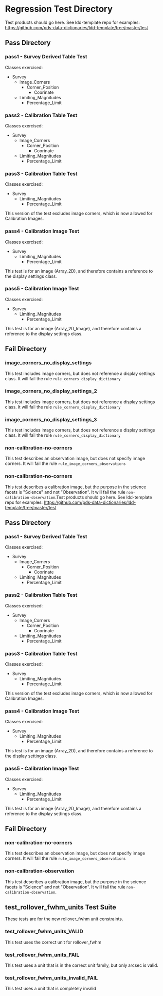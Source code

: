 # Regression Test Directory

Test products should go here. See ldd-template repo for examples: https://github.com/pds-data-dictionaries/ldd-template/tree/master/test

## Pass Directory

### pass1 - Survey Derived Table Test

Classes exercised:

* Survey
  * Image_Corners
    * Corner_Position
      * Coorinate
  * Limiting_Magnitudes
    * Percentage_Limit

### pass2 - Calibration Table Test

Classes exercised:

* Survey
  * Image_Corners
    * Corner_Position
      * Coorinate
  * Limiting_Magnitudes
    * Percentage_Limit

### pass3 - Calibration Table Test

Classes exercised:

* Survey
  * Limiting_Magnitudes
    * Percentage_Limit

This version of the test excludes image corners, which is now allowed for Calibration Images.

### pass4 - Calibration Image Test

Classes exercised:

* Survey
  * Limiting_Magnitudes
    * Percentage_Limit

This test is for an image (Array_2D), and therefore contains a reference to the display settings class.


### pass5 - Calibration Image Test

Classes exercised:

* Survey
  * Limiting_Magnitudes
    * Percentage_Limit

This test is for an image (Array_2D_Image), and therefore contains a reference to the display settings class.

## Fail Directory

### image_corners_no_display_settings

This test includes image corners, but does not reference a display settings class. It will fail the rule `rule_corners_display_dictionary`

### image_corners_no_display_settings_2

This test includes image corners, but does not reference a display settings class. It will fail the rule `rule_corners_display_dictionary`

### image_corners_no_display_settings_3

This test includes image corners, but does not reference a display settings class. It will fail the rule `rule_corners_display_dictionary`


### non-calibration-no-corners

This test describes an observation image, but does not specify image corners. It will fail the rule `rule_image_corners_observations`

### non-calibration-no-corners

This test describes a calibration image, but the purpose in the science facets is "Science" and not "Observation". It will fail the rule `non-calibration-observation`.Test products should go here. See ldd-template repo for examples: https://github.com/pds-data-dictionaries/ldd-template/tree/master/test

## Pass Directory

### pass1 - Survey Derived Table Test

Classes exercised:

* Survey
  * Image_Corners
    * Corner_Position
      * Coorinate
  * Limiting_Magnitudes
    * Percentage_Limit

### pass2 - Calibration Table Test

Classes exercised:

* Survey
  * Image_Corners
    * Corner_Position
      * Coorinate
  * Limiting_Magnitudes
    * Percentage_Limit

### pass3 - Calibration Table Test

Classes exercised:

* Survey
  * Limiting_Magnitudes
    * Percentage_Limit

This version of the test excludes image corners, which is now allowed for Calibration Images.

### pass4 - Calibration Image Test

Classes exercised:

* Survey
  * Limiting_Magnitudes
    * Percentage_Limit

This test is for an image (Array_2D), and therefore contains a reference to the display settings class.


### pass5 - Calibration Image Test

Classes exercised:

* Survey
  * Limiting_Magnitudes
    * Percentage_Limit

This test is for an image (Array_2D_Image), and therefore contains a reference to the display settings class.

## Fail Directory

### non-calibration-no-corners

This test describes an observation image, but does not specify image corners. It will fail the rule `rule_image_corners_observations`

### non-calibration-observation

This test describes a calibration image, but the purpose in the science facets is "Science" and not "Observation". It will fail the rule `non-calibration-observation`.

## test_rollover_fwhm_units Test Suite

These tests are for the new rollover_fwhm unit constraints.

### test_rollover_fwhm_units_VALID

This test uses the correct unit for rollover_fwhm

### test_rollover_fwhm_units_FAIL

This test uses a unit that is in the correct unit family, but only arcsec is valid.

### test_rollover_fwhm_units_invalid_FAIL

This test uses a unit that is completely invalid
